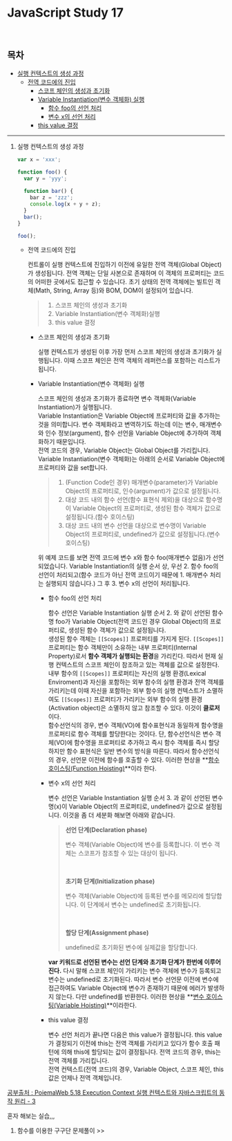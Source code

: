 # JavaScript Study 17

<br/>

## 목차

- [실행 컨텍스트의 생성 과정](#execution1)
  - [전역 코드에의 진입](#object1)
    - [스코프 체인의 생성과 초기화](#variable1)
    - [Variable Instantiation(변수 객체화) 실행](#variable2)
      - [함수 foo의 선언 처리](#func1)
      - [변수 x의 선언 처리](#func2)
    - [this value 결정](#variable3)

---

1. 실행 컨텍스트의 생성 과정<a id="execution1"></a>

   ```javascript
   var x = 'xxx';
   
   function foo() {
     var y = 'yyy';
     
     function bar() {
       bar z = 'zzz';
       console.log(x + y + z);
     }
     bar();
   }
   
   foo();
   ```

   - 전역 코드에의 진입<a id="object1"></a>

     컨트롤이 실행 컨텍스트에 진입하기 이전에 유일한 전역 객체(Global Object)가 생성됩니다. 전역 객체는 단일 사본으로 존재하며 이 객체의 프로퍼티는 코드의 어떠한 곳에서도 접근할 수 있습니다. 초기 상태의 전역 객체에는 빌트인 객체(Math, String, Array 등)와 BOM, DOM이 설정되어 있습니다.

     > 1. 스코프 체인의 생성과 초기화
     > 2. Variable Instantiation(변수 객체화)실행
     > 3. this value 결정

     - 스코프 체인의 생성과 초기화<a id="variable1"></a>

       실행 컨텍스트가 생성된 이후 가장 먼저 스코프 체인의 생성과 초기화가 실행됩니다. 이때 스코프 체인은 전역 객체의 레퍼런스를 포함하는 리스트가 됩니다.

     - Variable Instantiation(변수 객체화) 실행<a id="variablel2"></a>

       스코프 체인의 생성과 초기화가 종료하면 변수 객체화(Variable Instantiation)가 실행됩니다.<br/>Variable Instantiation은 Variable Object에 프로퍼티와 값을 추가하는 것을 의미합니다. 변수 객체화라고 변역하기도 하는데 이는 변수, 매개변수와 인수 정보(argument), 함수 선언을 Variable Object에 추가하여 객체화하기 때문입니다.<br/>전역 코드의 경우, Variable Object는 Global Object를 가리킵니다.<br/>Variable Instantiation(변수 객체화)는 아래의 순서로 Variable Object에 프로퍼티와 값을 set합니다.

       > 1. (Function Code인 경우) 매개변수(parameter)가 Variable Object의 프로퍼티로, 인수(argument)가 값으로 설정됩니다.
       > 2. 대상 코드 내의 함수 선언(함수 표현식 제외)을 대상으로 함수명이 Variable Object의 프로퍼티로, 생성된 함수 객체가 값으로 설정됩니다.(함수 호이스팅)
       > 3. 대상 코드 내의 변수 선언을 대상으로 변수명이 Variable Object의 프로퍼티로, undefined가 값으로 설정됩니다.(변수 호이스팅)

       위 예제 코드를 보면 전역 코드에 변수 x와 함수 foo(매개변수 없음)가 선언되었습니다. Variable Instantiation의 실행 순서 상, 우선 2. 함수 foo의 선언이 처리되고(함수 코드가 아닌 전역 코드이기 때문에 1. 매개변수 처리는 실행되지 않습니다.) 그 후 3. 변수 x의 선언이 처리됩니다.

       - 함수 foo의 선언 처리<a id="func1"></a>

         함수 선언은 Variable Instantiation 실행 순서 2. 와 같이 선언된 함수명 foo가 Variable Object(전역 코드인 경우 Global Object)의 프로퍼티로, 생성된 함수 객체가 값으로 설정됩니다.<br/>생성된 함수 객체는 `[[Scopes]]` 프로퍼티를 가지게 된다. `[[Scopes]]` 프로퍼티는 함수 객체만이 소유하는 내부 프로퍼티(Internal Property)로서 **함수 객체가 실행되는 환경**을 가리킨다. 따라서 현재 실행 컨텍스트의 스코프 체인이 참조하고 있는 객체를 값으로 설정한다. 내부 함수의 `[[Scopes]]` 프로퍼티는 자신의 실행 환경(Lexical Enviroment)과 자신을 포함하는 외부 함수의 실행 환경과 전역 객체를 가리키는데 이때 자신을 포함하는 외부 함수의 실행 컨텍스트가 소멸하여도 `[[Scopes]]` 프로퍼티가 가리키는 외부 함수의 실행 환경(Activation object)은 소멸하지 않고 참조할 수 있다. 이것이 **클로저**이다.<br/>함수선언식의 경우, 변수 객체(VO)에 함수표현식과 동일하게 함수명을 프로퍼티로 함수 객체를 할당한다는 것이다. 단, 함수선언식은 변수 객체(VO)에 함수명을 프로퍼티로 추가하고 즉시 함수 객체를 즉시 할당하지만 함수 표현식은 일반 변수의 방식을 따른다. 따라서 함수선언식의 경우, 선언문 이전에 함수를 호출할 수 있다. 이러한 현상을 **[함수 호이스팅(Function Hoisting)](https://poiemaweb.com/js-function#2-함수-호이스팅function-hoisting)**이라 한다.

       - 변수 x의 선언 처리<a id="func2"></a>

         변수 선언은 Variable Instantiation 실행 순서 3. 과 같이 선언된 변수명(x)이 Variable Object의 프로퍼티로, undefined가 값으로 설정됩니다. 이것을 좀 더 세분화 해보면 아래와 같습니다.

         > **선언 단계(Declaration phase)**
         >
         > 변수 객체(Variable Object)에 변수를 등록합니다. 이 변수 객체는 스코프가 참조할 수 있는 대상이 됩니다.
         >
         > <br/>
         >
         > **초기화 단계(Initialization phase)**
         >
         > 변수 객체(Variable Object)에 등록된 변수를 메모리에 할당합니다. 이 단계에서 변수는 undefined로 초기화됩니다.
         >
         > <br/>
         >
         > **할당 단계(Assignment phase)**
         >
         > undefined로 초기화된 변수에 실제값을 할당합니다.

         **var 키워드로 선언된 변수는 선언 단계와 초기화 단계가 한번에 이루어진다.** 다시 말해 스코프 체인이 가리키는 변수 객체에 변수가 등록되고 변수는 undefined로 초기화된다. 따라서 변수 선언문 이전에 변수에 접근하여도 Variable Object에 변수가 존재하기 때문에 에러가 발생하지 않는다. 다만 undefined를 반환한다. 이러한 현상을 **[변수 호이스팅(Variable Hoisting)](https://poiemaweb.com/js-data-type-variable#24-변수-호이스팅variable-hoisting)**이라한다.

       - this value 결정<a id="variable3"></a>

         변수 선언 처리가 끝나면 다음은 this value가 결정됩니다. this value가 결정되기 이전에 this는 전역 객체를 가리키고 있다가 함수 호출 패턴에 의해 this에 할당되는 값이 결정됩니다. 전역 코드의 경우, this는 전역 객체를 가리킵니다.<br/>전역 컨텍스트(전역 코드)의 경우, Variable Object, 스코프 체인, this 값은 언제나 전역 객체입니다.

[공부출처 : PoiemaWeb 5.18 Execution Context 실행 컨텍스트와 자바스크립트의 동작 원리 - 3](https://poiemaweb.com/js-execution-context)

혼자 해보는 실습,,,

1. 함수를 이용한 구구단 문제풀이 >>
